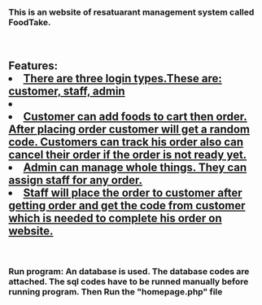 <h3>This is an website of resatuarant management system called FoodTake.</h3><br>
<h2>Features:
  <u>
    <li>There are three login types.These are: customer, staff, admin <li>
    <li>Customer can add foods to cart then order. After placing order customer will get a random code. Customers can track his order also can cancel their order if the order is not ready yet.</li>
    <li>Admin can manage whole things. They can assign staff for any order.</li>
    <li>Staff will place the order to customer after getting order and get the code from customer which is needed to complete his order on website.</li>
  </u></h2><br>
<h3>Run program: An database is used. The database codes are attached. The sql codes have to be runned manually before running program. Then Run the "homepage.php" file</h3>
